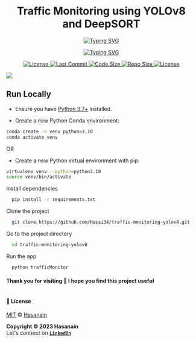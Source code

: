 <p align="center">
    <b>
        <h1 align="center">Traffic Monitoring using YOLOv8 and DeepSORT</h1>
    </b>
</p>
<p align="center">
<a href="https://github.com/Hassi34/traffic-monitoring-yolov8">
    <img src="https://readme-typing-svg.demolab.com?font=Georgia&c=g&size=18&duration=3000&pause=6000&multiline=True&center=true&width=800&height=40&lines=Vehicle tracking, counting and speed estimation using Vision AI" alt="Typing SVG" />
</a>
</p>
<p align="center">
<a href="https://github.com/Hassi34/traffic-monitoring-yolov8">
    <img src="https://readme-typing-svg.demolab.com?font=Georgia&size=18&duration=2000&pause=1500&multiline=False&color=10D736FF&center=true&width=400&height=40&lines=AI+%7C+Computer+Vision+%7C+OpenCV;Python+%7C+3.7+%7C+3.8+%7C+3.9+%7C+3.10;YOLOv8+%7C+DeepSORT;" alt="Typing SVG" />
</a>
</p>

<p align="center">
    <a href="https://www.python.org/downloads/">
        <img alt="License" src="https://img.shields.io/badge/python-3.7%20%7C%203.8%20%7C%203.9%20%7C%203.10-g.svg">
    </a>
    <a href="https://github.com/Hassi34/traffic-monitoring-yolov8">
        <img alt="Last Commit" src="https://img.shields.io/github/last-commit/hassi34/traffic-monitoring-yolov8/main?color=g">
    </a>
    <a href="https://github.com/Hassi34/traffic-monitoring-yolov8">
        <img alt="Code Size" src="https://img.shields.io/github/languages/code-size/hassi34/traffic-monitoring-yolov8?color=g">
    </a>
    <a href="https://github.com/Hassi34/traffic-monitoring-yolov8">
        <img alt="Repo Size" src="https://img.shields.io/github/repo-size/hassi34/traffic-monitoring-yolov8?color=g">
    </a>
    <a href="https://github.com/Hassi34/traffic-monitoring-yolov8/blob/main/LICENSE">
        <img alt="License" src="https://img.shields.io/github/license/hassi34/traffic-monitoring-yolov8?color=g">
    </a>

![](./static/traffic_link.gif)

## Run Locally<a id='run-local'></a>

* Ensure you have [Python 3.7+](https://www.python.org/downloads/) installed.

* Create a new Python Conda environment:

```bash
conda create -n venv python=3.10  
conda activate venv 
```
OR
* Create a new Python virtual environment with pip:
```bash
virtualenv venv --python=python3.10 
source venv/bin/activate
```
Install dependencies

```bash
  pip install -r requirements.txt
```

Clone the project

```bash
  git clone https://github.com/Hassi34/traffic-monitoring-yolov8.git
```

Go to the project directory

```bash
  cd traffic-monitoring-yolov8
```

Run the app

```bash
  python trafficMonitor
```

#### **Thank you for visiting 🙏 I hope you find this project useful**<br><br>

#### **📃 License**
[MIT][license] © [Hasanain][website]

[license]: https://github.com/Hassi34/traffic-monitoring-yolov8/blob/main/LICENSE
[website]: https://hasanain.aicaliber.com

**Copyright &copy; 2023 Hasanain** <br>
Let's connect on **[``LinkedIn``](https://www.linkedin.com/in/hasanain-mehmood)** <br>